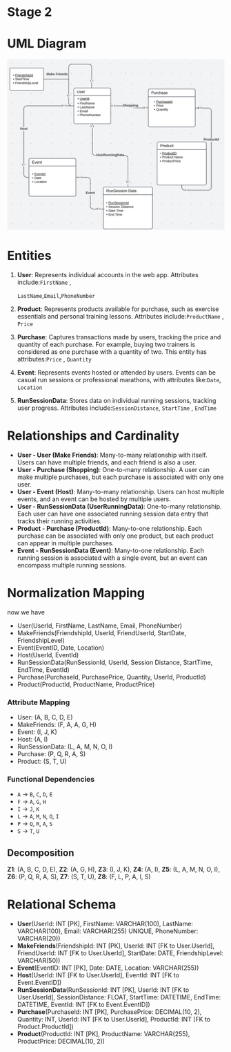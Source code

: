 # Stage 2

# UML Diagram

![UML Diagram](./UML%20Diagram%20Revised.png)

# Entities

1. **User**: Represents individual accounts in the web app. Attributes include:`FirstName` ,
    
    `LastName`,`Email`,`PhoneNumber`
    
2. **Product**: Represents products available for purchase, such as exercise essentials and personal training lessons. Attributes include:`ProductName` , `Price`
3. **Purchase**: Captures transactions made by users, tracking the price and quantity of each purchase. For example, buying two trainers is considered as one purchase with a quantity of two. This entity has attributes:`Price` , `Quantity`
4. **Event**: Represents events hosted or attended by users. Events can be casual run sessions or professional marathons, with attributes like:`Date`, `Location`
5. **RunSessionData**: Stores data on individual running sessions, tracking user progress. Attributes include:`SessionDistance`, `StartTime` , `EndTime`

# Relationships and Cardinality

- **User - User (Make Friends)**: Many-to-many relationship with itself. Users can have multiple friends, and each friend is also a user.
- **User - Purchase (Shopping)**: One-to-many relationship. A user can make multiple purchases, but each purchase is associated with only one user.
- **User - Event (Host)**: Many-to-many relationship. Users can host multiple events, and an event can be hosted by multiple users.
- **User - RunSessionData (UserRunningData)**: One-to-many relationship. Each user can have one associated running session data entry that tracks their running activities.
- **Product - Purchase (ProductId)**: Many-to-one relationship. Each purchase can be associated with only one product, but each product can appear in multiple purchases.
- **Event - RunSessionData (Event)**: Many-to-one relationship. Each running session is associated with a single event, but an event can encompass multiple running sessions.

# Normalization Mapping

now we have

- User(UserId, FirstName, LastName, Email, PhoneNumber)
- MakeFriends(FriendshipId, UserId, FriendUserId, StartDate, FriendshipLevel)
- Event(EventID, Date, Location)
- Host(UserId, EventId)
- RunSessionData(RunSessionId, UserId, Session Distance, StartTime, EndTime, EventId)
- Purchase(PurchaseId, PurchasePrice, Quantity, UserId, ProductId)
- Product(ProductId, ProductName, ProductPrice)

### Attribute Mapping

- User: (A, B, C, D, E)
- MakeFriends: (F, A, A, G, H)
- Event: (I, J, K)
- Host: (A, I)
- RunSessionData: (L, A, M, N, O, I)
- Purchase: (P, Q, R, A, S)
- Product: (S, T, U)

### Functional Dependencies

- `A` → `B`, `C`, `D`, `E`
- `F` → `A`, `G`, `H`
- `I` → `J`, `K`
- `L` → `A`, `M`, `N`, `O`, `I`
- `P` → `Q`, `R`, `A`, `S`
- `S` → `T`, `U`

## Decomposition

**Z1**: (A, B, C, D, E), **Z2**: (A, G, H), **Z3**: (I, J, K), **Z4**: (A, I), **Z5**: (L, A, M, N, O, I), **Z6**: (P, Q, R, A, S), **Z7**: (S, T, U), **Z8**: (F, L, P, A, I, S)

# Relational Schema

- **User**(UserId: INT [PK], FirstName: VARCHAR(100), LastName: VARCHAR(100), Email: VARCHAR(255) UNIQUE, PhoneNumber: VARCHAR(20))
- **MakeFriends**(FriendshipId: INT [PK], UserId: INT [FK to User.UserId], FriendUserId: INT [FK to User.UserId], StartDate: DATE, FriendshipLevel: VARCHAR(50))
- **Event**(EventID: INT [PK], Date: DATE, Location: VARCHAR(255))
- **Host**(UserId: INT [FK to User.UserId], EventId: INT [FK to Event.EventID])
- **RunSessionData**(RunSessionId: INT [PK], UserId: INT [FK to User.UserId], SessionDistance: FLOAT, StartTime: DATETIME, EndTime: DATETIME, EventId: INT [FK to Event.EventID])
- **Purchase**(PurchaseId: INT [PK], PurchasePrice: DECIMAL(10, 2), Quantity: INT, UserId: INT [FK to User.UserId], ProductId: INT [FK to Product.ProductId])
- **Product**(ProductId: INT [PK], ProductName: VARCHAR(255), ProductPrice: DECIMAL(10, 2))
